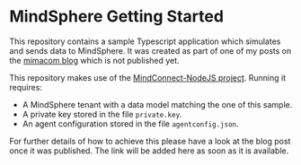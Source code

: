 # MindSphere Getting Started

This repository contains a sample Typescript application which simulates and sends data to MindSphere.
It was created as part of one of my posts on the [mimacom blog](https://blog.mimacom.com) which is not published yet.

This repository makes use of the [MindConnect-NodeJS project](https://github.com/mindsphere/mindconnect-nodejs).
Running it requires:

* A MindSphere tenant with a data model matching the one of this sample.
* A private key stored in the file `private.key`.
* An agent configuration stored in the file `agentconfig.json`.

For further details of how to achieve this please have a look at the blog post once it was published.
The link will be added here as soon as it is available.
